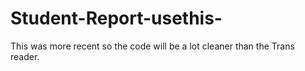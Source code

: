 # Student-Report-usethis-
This was more recent so the code will be a lot cleaner than the Trans reader.
